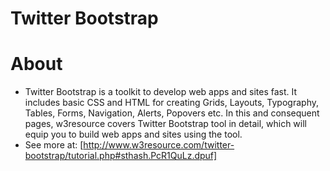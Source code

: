 # Twitter Bootstrap

# About
* Twitter Bootstrap is a toolkit to develop web apps and sites fast. It includes basic CSS and HTML for creating Grids, Layouts, Typography, Tables, Forms, Navigation, Alerts, Popovers etc.
In this and consequent pages, w3resource covers Twitter Bootstrap tool in detail, which will equip you to build web apps and sites using the tool.
 * See more at: [http://www.w3resource.com/twitter-bootstrap/tutorial.php#sthash.PcR1QuLz.dpuf]
